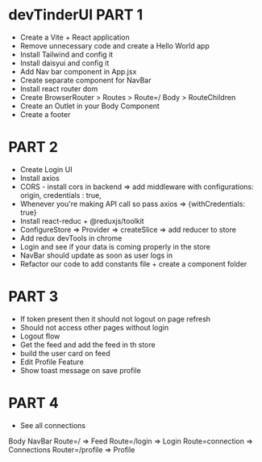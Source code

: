 # devTinderUI PART 1
- Create a Vite + React application
- Remove unnecessary code and create a Hello World app
- Install Tailwind and config it
- Install daisyui and config it
- Add Nav bar component in App.jsx
- Create separate component for NavBar
- Install react router dom
- Create BrowserRouter > Routes > Route=/ Body > RouteChildren
- Create an Outlet in your Body Component
- Create a footer

# PART 2
- Create Login UI
- Install axios
- CORS - install cors in backend => add middleware  with configurations: origin, credentials : true,
- Whenever you're making API call so pass axios => {withCredentials: true}
- Install react-reduc + @reduxjs/toolkit 
- ConfigureStore => Provider => createSlice => add reducer to store
- Add redux devTools in chrome
- Login and see if your data is coming properly in the store
- NavBar should update as soon as user logs in
- Refactor our code to add constants file + create a component folder

# PART 3
- If token present then it should not logout on page refresh
- Should not access other pages without login
- Logout flow 
- Get the feed and add the feed in th store
- build the user card on feed
- Edit Profile Feature
- Show toast message on save profile

# PART 4
 - See all connections

Body
    NavBar
    Route=/ => Feed
    Route=/login => Login
    Route=connection => Connections
    Router=/profile => Profile
